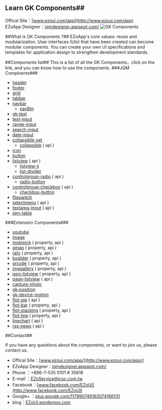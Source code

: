 ## Learn GK Components##
Offical Site：[www.ezoui.com/app](http://www.ezoui.com/app)  
EZoApp Designer：[jqmdesigner.appspot.com/](http://jqmdesigner.appspot.com/)
![GK Components](https://raw.githubusercontent.com/ezoapp/Learn-GK-Components/master/img/banner.jpg)
  
##What is GK Components ?##
EZoApp's core values: reuse and modularization. User interfaces (UIs) that have been created can become modular components. You can create your own UI specifications and templates for application design to strengthen development standards.

##Components list##
This is a list of all the GK Components，click on the link, and you can know how to use the components.
###JQM Compinents###
* [header](https://github.com/ezoapp/Learn-GK-Components/blob/master/docs/GKComponent-header.md)
* [footer](https://github.com/ezoapp/Learn-GK-Components/blob/master/docs/GKComponent-footer.md)
* [grid](https://github.com/ezoapp/Learn-GK-Components/blob/master/docs/GKComponent-grid.md)
* [tabbar](https://github.com/ezoapp/Learn-GK-Components/blob/master/docs/GKComponent-tabbar.md)
* [navbar](https://github.com/ezoapp/Learn-GK-Components/blob/master/docs/GKComponent-navbar.md)
	* [navBtn](https://github.com/ezoapp/Learn-GK-Components/blob/master/docs/GKComponent-navbtn.md)
* [gk-text](https://github.com/ezoapp/Learn-GK-Components/blob/master/docs/GKComponent-gk-text.md)
* [text-input](https://github.com/ezoapp/Learn-GK-Components/blob/master/docs/GKComponent-text-input.md) 
* [range-input](https://github.com/ezoapp/Learn-GK-Components/blob/master/docs/GKComponent-range-input.md)
* [search-input](https://github.com/ezoapp/Learn-GK-Components/blob/master/docs/GKComponent-search-input.md)
* [date-input](https://github.com/ezoapp/Learn-GK-Components/blob/master/docs/GKComponent-date-input.md)
* [collapsible-set](https://github.com/ezoapp/Learn-GK-Components/blob/master/docs/GKComponent-collapsible-set.md)
	* [collapsible](https://github.com/ezoapp/Learn-GK-Components/blob/master/docs/GKComponent-collapsible.md) ( api )
* [icon](https://github.com/ezoapp/Learn-GK-Components/blob/master/docs/GKComponent-icon.md)
* [button](https://github.com/ezoapp/Learn-GK-Components/blob/master/docs/GKComponent-button.md) 
* [listview](https://github.com/ezoapp/Learn-GK-Components/blob/master/docs/GKComponent-listview.md) ( api )
	* [listview-li](https://github.com/ezoapp/Learn-GK-Components/blob/master/docs/GKComponent-listview-li.md)
	* [list-divider](https://github.com/ezoapp/Learn-GK-Components/blob/master/docs/GKComponent-list-divider.md)
* [controlgroup-radio](https://github.com/ezoapp/Learn-GK-Components/blob/master/docs/GKComponent-controlgroup-radio.md) ( api )
	* [radio-button](https://github.com/ezoapp/Learn-GK-Components/blob/master/docs/GKComponent-radio-button.md)
* [controlgroup-checkbox](https://github.com/ezoapp/Learn-GK-Components/blob/master/docs/GKComponent-controlgroup-checkbox.md) ( api )
	* [checkbox-button](https://github.com/ezoapp/Learn-GK-Components/blob/master/docs/GKComponent-checkbox-button.md)
* [flipswitch](https://github.com/ezoapp/Learn-GK-Components/blob/master/docs/GKComponent-flipwitch.md)
* [selectmenu](https://github.com/ezoapp/Learn-GK-Components/blob/master/docs/GKComponent-selectmenu.md) ( api )
* [textarea-input](https://github.com/ezoapp/Learn-GK-Components/blob/master/docs/GKComponent-textarea-input.md) ( api )
* [jqm-table](https://github.com/ezoapp/Learn-GK-Components/blob/master/docs/GKComponent-jqm-table.md)

###Extension Components###
* [youtube](https://github.com/ezoapp/Learn-GK-Components/blob/master/docs/GKComponent-youtube.md)
* [image](https://github.com/ezoapp/Learn-GK-Components/blob/master/docs/GKComponent-image.md)
* [mobipick](https://github.com/ezoapp/Learn-GK-Components/blob/master/docs/GKComponent-mobipick.md) ( property, api )
* [gmap](https://github.com/ezoapp/Learn-GK-Components/blob/master/docs/GKComponent-gmap.md) ( property, api )
* [raty](https://github.com/ezoapp/Learn-GK-Components/blob/master/docs/GKComponent-raty.md) ( property, api )
* [bxslider](https://github.com/ezoapp/Learn-GK-Components/blob/master/docs/GKComponent-bxslider.md) ( property, api )
* [qrcode](https://github.com/ezoapp/Learn-GK-Components/blob/master/docs/GKComponent-qrcode.md) ( property, api )
* [imggallery](https://github.com/ezoapp/Learn-GK-Components/blob/master/docs/GKComponent-imggallery.md) ( property, api )
* [json-listview](https://github.com/ezoapp/Learn-GK-Components/blob/master/docs/GKComponent-json-listview.md) ( property, api )
* [page-listview](https://github.com/ezoapp/Learn-GK-Components/blob/master/docs/GKComponent-page-listview.md) ( api )
* [capture-photo](https://github.com/ezoapp/Learn-GK-Components/blob/master/docs/GKComponent-capture-photo.md)
* [gk-position](https://github.com/ezoapp/Learn-GK-Components/blob/master/docs/GKComponent-gk-position.md)
* [gk-device-motion](https://github.com/ezoapp/Learn-GK-Components/blob/master/docs/GKComponent-gk-device-motion.md)
* [flot-pie](https://github.com/ezoapp/Learn-GK-Components/blob/master/docs/GKComponent-flot-pie.md) ( api )
* [flot-bar](https://github.com/ezoapp/Learn-GK-Components/blob/master/docs/GKComponent-flot-bar.md) ( property, api )
* [flot-stacking](https://github.com/ezoapp/Learn-GK-Components/blob/master/docs/GKComponent-flot-stacking.md) ( property, api )
* [flot-line](https://github.com/ezoapp/Learn-GK-Components/blob/master/docs/GKComponent-flot-line.md) ( property, api )
* [linechart](https://github.com/ezoapp/Learn-GK-Components/blob/master/docs/GKComponent-linechart.md) ( api )
* [rss-news](https://github.com/ezoapp/Learn-GK-Components/blob/master/docs/GKComponent-rss-news.md) ( api )



##Contact##

If you have any questions about the components, or want to join us, please contact us.  

* Offical Site：[www.ezoui.com/app/](http://www.ezoui.com/app/)
* EZoApp Designer：[jqmdesigner.appspot.com/](http://jqmdesigner.appspot.com/)
* Phone ：+886-7-535 0101 # 35618
* E-mail ：[EZoService@icsc.com.tw](mailto:EZoService@icsc.com.tw)  
* Facebook：[www.facebook.com/EZoUI](http://www.facebook.com/EZoUI)  
* Google+ ：[plus.google.com/117990746163074166131](http://plus.google.com/117990746163074166131)  
* blog：[EZoUI.wordpress.com](http://EZoUI.wordpress.com)

